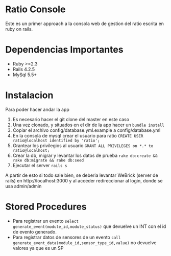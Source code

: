 # Ratio Console

Este es un primer approach a la consola web de gestion del ratio escrita en ruby on rails.

# Dependencias Importantes

* Ruby >=2.3
* Rails 4.2.5
* MySql 5.5+

# Instalacion
Para poder hacer andar la app

1. Es necesario hacer el git clone del master en este caso
2. Una vez clonado, y situados en el dir de la app hacer un `bundle install`
3. Copiar el archivo config/database.yml.example a config/database.yml
4. En la consola de mysql crear el usuario para ratio `CREATE USER ratio@localhost identified by 'ratio';`
5. Grantear los privilegios al usuario `GRANT ALL PRIVILEGES on *.* to ratio@localhost;`
6. Crear la db, migrar y levantar los datos de prueba `rake db:create && rake db:migrate && rake db:seed`
7. Ejecutar el server `rails s`

A partir de esto si todo sale bien, se deberia levantar WeBrick (server de rails) en http://localhost:3000 y al acceder redireccionar al login, donde se usa admin/admin

# Stored Procedures
* Para registrar un evento `select generate_event(module_id,module_status)` que devuelve un INT con el id de evento generado.
* Para registrar datos de sensores de un evento `call generate_event_data(module_id,sensor_type_id,value)` no devuelve valores ya que es un SP
